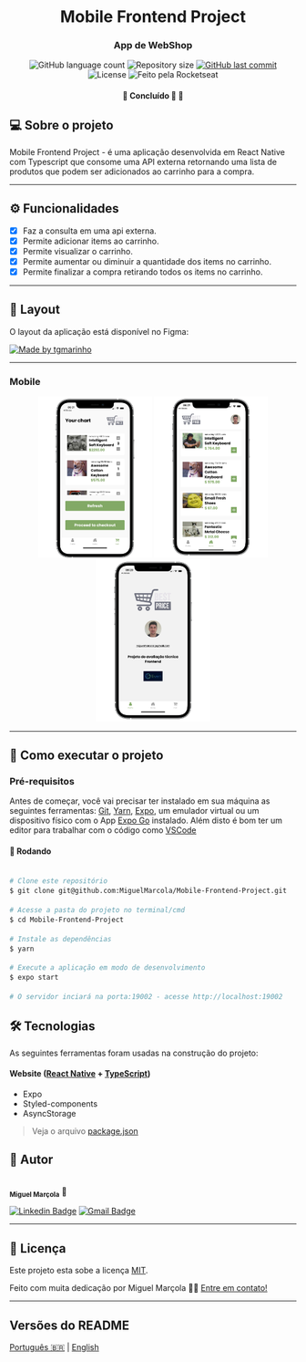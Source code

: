 <h1 align="center">
     Mobile Frontend Project

</h1>

<h3 align="center">
    App de WebShop
</h3>

<p align="center">
  <img alt="GitHub language count" src="https://img.shields.io/github/languages/count/MiguelMarcola/Mobile-Frontend-Project?color=%2304D361">

  <img alt="Repository size" src="https://img.shields.io/github/repo-size/MiguelMarcola/Mobile-Frontend-Project">
  
  <a href="https://github.com/MiguelMarcola/Mobile-Frontend-Project/commits/main">
    <img alt="GitHub last commit" src="https://img.shields.io/github/last-commit/MiguelMarcola/Mobile-Frontend-Project">
  </a>
    
   <img alt="License" src="https://img.shields.io/badge/license-MIT-brightgreen">
  
  <img alt="Feito pela Rocketseat" src="https://img.shields.io/badge/feito%20por-Miguel-%237519C1">
  
 
</p>

<h4 align="center">
	🚧   Concluído 🚀 🚧
</h4>

## 💻 Sobre o projeto

Mobile Frontend Project - é uma aplicação desenvolvida em React Native com Typescript que consome uma API externa retornando uma lista de produtos que podem ser adicionados ao carrinho para a compra.

---

## ⚙️ Funcionalidades

- [x] Faz a consulta em uma api externa.
- [x] Permite adicionar items ao carrinho.
- [x] Permite visualizar o carrinho.
- [x] Permite aumentar ou diminuir a quantidade dos items no carrinho.
- [x] Permite finalizar a compra retirando todos os items no carrinho.
---

## 🎨 Layout

O layout da aplicação está disponível no Figma:

<a href="hhttps://www.figma.com/file/i8C3FvNOne6U4MwjYFZD0m/Projeto-Liven?node-id=0%3A1">
  <img alt="Made by tgmarinho" src="https://img.shields.io/badge/Acessar%20Layout%20-Figma-%2304D361">
</a>

---

### Mobile

<p align="center">
  <img alt="Visual" title="#Visual" src="./src/assets/design1.png" width="200px">

  <img alt="Visual" title="#Visual" src="./src/assets/design2.png" width="200px">
  <img alt="Visual" title="#Visual" src="./src/assets/design3.png" width="200px">
</p>

---

## 🚀 Como executar o projeto

### Pré-requisitos

Antes de começar, você vai precisar ter instalado em sua máquina as seguintes ferramentas:
[Git](https://git-scm.com), [Yarn](https://yarnpkg.com/), [Expo](https://expo.dev/), um emulador virtual ou um dispositivo físico com o App [Expo Go](https://expo.dev/client) instalado. 
Além disto é bom ter um editor para trabalhar com o código como [VSCode](https://code.visualstudio.com/)

#### 🎲 Rodando 

```bash

# Clone este repositório
$ git clone git@github.com:MiguelMarcola/Mobile-Frontend-Project.git

# Acesse a pasta do projeto no terminal/cmd
$ cd Mobile-Frontend-Project

# Instale as dependências
$ yarn

# Execute a aplicação em modo de desenvolvimento
$ expo start

# O servidor inciará na porta:19002 - acesse http://localhost:19002

```




## 🛠 Tecnologias

As seguintes ferramentas foram usadas na construção do projeto:

#### **Website**  ([React Native](https://reactnative.dev/)  +  [TypeScript](https://www.typescriptlang.org/))

-   Expo
-   Styled-components
-   AsyncStorage

> Veja o arquivo  [package.json](https://github.com/MiguelMarcola/Mobile-Frontend-Project/blob/main/package.json)

## 🦸 Autor

<img style="border-radius: 50%;" src="https://avatars.githubusercontent.com/u/95949825?s=400&u=71abea02fa5086704e648496f0de845501599ca0&v=4" width="100px;" alt=""/>
 <br />
 <sub><b>Miguel Marçola</b></sub></a> 🚀
 <br />

[![Linkedin Badge](https://img.shields.io/badge/-Miguel-blue?style=flat-square&logo=Linkedin&logoColor=white&link=https://www.linkedin.com/in/miguel-mar%C3%A7ola-28535a151/)](https://www.linkedin.com/in/miguel-mar%C3%A7ola-28535a151/) 
[![Gmail Badge](https://img.shields.io/badge/Miguel%20Mar%C3%A7ola-c14438?style=flat-square&logo=Gmail&logoColor=white&link=mailto:miguelmarcola@gmail.com)](miguelmarcola@gmail.com)

---

## 📝 Licença

Este projeto esta sobe a licença [MIT](./LICENSE).

Feito com muita dedicação por Miguel Marçola 👋🏽 [Entre em contato!](https://www.linkedin.com/in/miguel-mar%C3%A7ola-28535a151/)

---

##  Versões do README

[Português 🇧🇷](./README.md)  |  [English](./README-en.md)  
